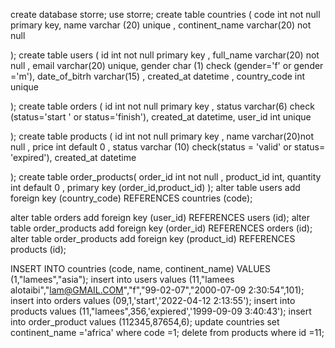 create database storre;
use storre;
create table countries (
code  int not null primary key,
name varchar (20) unique ,
continent_name varchar(20) not null

);
create table users (
id int not null primary key ,
full_name varchar(20) not null ,
email varchar(20) unique,
gender char (1) check (gender='f' or gender ='m'),
date_of_bitrh varchar(15) ,
created_at datetime  ,
country_code int unique

);
create table orders (
id int not null primary key  ,
status varchar(6) check (status='start ' or status='finish'),
created_at datetime,
user_id int unique

);
create table products (
id int not null primary key ,
name varchar(20)not null ,
price int default 0 ,
status varchar (10) check(status = 'valid' or status= 'expired'),
created_at datetime 

);
create table order_products(
order_id int not null ,
product_id int,
quantity int default 0 ,
 primary key (order_id,product_id)
);
alter table users 
add foreign key (country_code) REFERENCES countries (code);

alter table orders 
add foreign key (user_id) REFERENCES users (id);
alter table order_products 
add foreign key (order_id) REFERENCES orders (id);
alter table order_products 
add foreign key (product_id) REFERENCES products (id);


INSERT INTO countries (code, name, continent_name)
VALUES (1,"lamees","asia");
insert into users 
values (11,"lamees alotaibi","lam@GMAIL.COM","f","99-02-07","2000-07-09 2:30:54",101);
insert into orders
values  (09,1,'start','2022-04-12 2:13:55');
insert into products
values  (11,"lamees",356,'expiered','1999-09-09 3:40:43');
insert into order_product
values  (112345,87654,6);
update countries
set continent_name ='africa'
where code =1;
delete from products where id =11;



